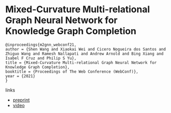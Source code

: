 # Mixed-Curvature Multi-relational Graph Neural Network for Knowledge Graph Completion

```
@inproceedings{m2gnn_webconf21,
author = {Shen Wang and Xiaokai Wei and Cicero Nogueira dos Santos and Zhiguo Wang and Ramesh Nallapati and Andrew Arnold and Bing Xiang and Isabel F Cruz and Philip S Yu},
title = {Mixed-Curvature Multi-relational Graph Neural Network for Knowledge Graph Completion},
booktitle = {Proceedings of The Web Conference (WebConf)},
year = {2021}
}
```

links
- [preprint](https://assets.amazon.science/0c/9d/51d98f1040b1bfa7dc52d1015750/mixed-curvature-multi-relational-graph-neural-network-for-knowledge-graph-completion.pdf)
- [video](https://www.youtube.com/watch?v=nzh540hbYiY)
